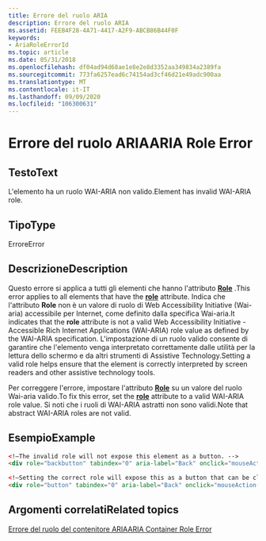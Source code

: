 ```yaml
---
title: Errore del ruolo ARIA
description: Errore del ruolo ARIA
ms.assetid: FEEB4F28-4A71-4417-A2F9-ABCB86B44F0F
keywords:
- AriaRoleErrorId
ms.topic: article
ms.date: 05/31/2018
ms.openlocfilehash: df04ad94d68ae1e8e2e8d3352aa349834a2389fa
ms.sourcegitcommit: 773fa6257ead6c74154ad3cf46d21e49adc900aa
ms.translationtype: MT
ms.contentlocale: it-IT
ms.lasthandoff: 09/09/2020
ms.locfileid: "106300631"
---
```

# <a name="aria-role-error"></a><span data-ttu-id="bd336-104">Errore del ruolo ARIA</span><span class="sxs-lookup"><span data-stu-id="bd336-104">ARIA Role Error</span></span>

## <a name="text"></a><span data-ttu-id="bd336-105">Testo</span><span class="sxs-lookup"><span data-stu-id="bd336-105">Text</span></span>

<span data-ttu-id="bd336-106">L'elemento ha un ruolo WAI-ARIA non valido.</span><span class="sxs-lookup"><span data-stu-id="bd336-106">Element has invalid WAI-ARIA role.</span></span>

## <a name="type"></a><span data-ttu-id="bd336-107">Tipo</span><span class="sxs-lookup"><span data-stu-id="bd336-107">Type</span></span>

<span data-ttu-id="bd336-108">Errore</span><span class="sxs-lookup"><span data-stu-id="bd336-108">Error</span></span>

## <a name="description"></a><span data-ttu-id="bd336-109">Descrizione</span><span class="sxs-lookup"><span data-stu-id="bd336-109">Description</span></span>

<span data-ttu-id="bd336-110">Questo errore si applica a tutti gli elementi che hanno l'attributo [**Role**](https://developer.mozilla.org/docs/Web/HTML/Reference) .</span><span class="sxs-lookup"><span data-stu-id="bd336-110">This error applies to all elements that have the [**role**](https://developer.mozilla.org/docs/Web/HTML/Reference) attribute.</span></span> <span data-ttu-id="bd336-111">Indica che l'attributo **Role** non è un valore di ruolo di Web Accessibility Initiative (Wai-aria) accessibile per Internet, come definito dalla specifica Wai-aria.</span><span class="sxs-lookup"><span data-stu-id="bd336-111">It indicates that the **role** attribute is not a valid Web Accessibility Initiative - Accessible Rich Internet Applications (WAI-ARIA) role value as defined by the WAI-ARIA specification.</span></span> <span data-ttu-id="bd336-112">L'impostazione di un ruolo valido consente di garantire che l'elemento venga interpretato correttamente dalle utilità per la lettura dello schermo e da altri strumenti di Assistive Technology.</span><span class="sxs-lookup"><span data-stu-id="bd336-112">Setting a valid role helps ensure that the element is correctly interpreted by screen readers and other assistive technology tools.</span></span>

<span data-ttu-id="bd336-113">Per correggere l'errore, impostare l'attributo [**Role**](https://developer.mozilla.org/docs/Web/HTML/Reference) su un valore del ruolo Wai-aria valido.</span><span class="sxs-lookup"><span data-stu-id="bd336-113">To fix this error, set the [**role**](https://developer.mozilla.org/docs/Web/HTML/Reference) attribute to a valid WAI-ARIA role value.</span></span> <span data-ttu-id="bd336-114">Si noti che i ruoli di WAI-ARIA astratti non sono validi.</span><span class="sxs-lookup"><span data-stu-id="bd336-114">Note that abstract WAI-ARIA roles are not valid.</span></span>

## <a name="example"></a><span data-ttu-id="bd336-115">Esempio</span><span class="sxs-lookup"><span data-stu-id="bd336-115">Example</span></span>


```HTML
<!—The invalid role will not expose this element as a button. -->
<div role="backbutton" tabindex="0" aria-label="Back" onclick="mouseAction(event)" onkeyup="keyAction(event)" >

<!—Setting the correct role will expose this as a button that can be clicked. -->
<div role="button" tabindex="0" aria-label="Back" onclick="mouseAction(event)" onkeyup="keyAction(event)" >
```



## <a name="related-topics"></a><span data-ttu-id="bd336-116">Argomenti correlati</span><span class="sxs-lookup"><span data-stu-id="bd336-116">Related topics</span></span>

<dl> <dt>

[<span data-ttu-id="bd336-117">Errore del ruolo del contenitore ARIA</span><span class="sxs-lookup"><span data-stu-id="bd336-117">ARIA Container Role Error</span></span>](aria-container-role.md)
</dt> </dl>

 

 




